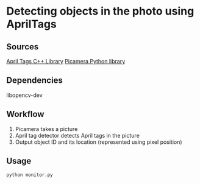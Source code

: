 # Detecting objects in the photo using AprilTags 

## Sources
  [April Tags C++ Library](http://people.csail.mit.edu/kaess/apriltags/)
  [Picamera Python library](https://www.raspberrypi.org/documentation/usage/camera/python/README.md)

## Dependencies
libopencv-dev

## Workflow

1. Picamera takes a picture
2. April tag detector detects April tags in the picture
3. Output object ID and its location (represented using pixel position)
 

## Usage

  ```shell
  python monitor.py
  ```
